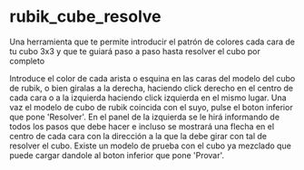 # rubik_cube_resolve
Una herramienta que te permite introducir el patrón de colores cada cara de tu cubo 3x3 y que te guiará paso a paso hasta resolver el cubo por completo

Introduce el color de cada arista o esquina en las caras del modelo del cubo de rubik, o bien giralas a la derecha, haciendo click derecho en el centro de cada cara o a la izquierda
haciendo click izquierda en el mismo lugar.
Una vaz el modelo de cubo de rubik coincida con el suyo, pulse el boton inferior que pone 'Resolver'.
En el panel de la izquierda se le hirá informando de todos los pasos que debe hacer e incluso se mostrará una flecha en el centro de cada cara con la dirección a la que la debe girar
con tal de resolver el cubo.
Existe un modelo de prueba con el cubo ya mezclado que puede cargar dandole al boton inferior que pone 'Provar'.
